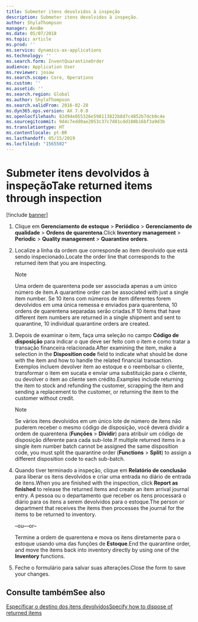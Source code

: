 ```yaml
---
title: Submeter itens devolvidos à inspeção
description: Submeter itens devolvidos à inspeção.
author: ShylaThompson
manager: AnnBe
ms.date: 05/07/2018
ms.topic: article
ms.prod: ''
ms.service: dynamics-ax-applications
ms.technology: ''
ms.search.form: InventQuarantineOrder
audience: Application User
ms.reviewer: josaw
ms.search.scope: Core, Operations
ms.custom: ''
ms.assetid: ''
ms.search.region: Global
ms.author: ShylaThompson
ms.search.validFrom: 2016-02-28
ms.dyn365.ops.version: AX 7.0.0
ms.openlocfilehash: 82d94e055326e598113822b8d7c4852b7dcb0c4e
ms.sourcegitcommit: 9d4c7edd0ae2053c37c7d81cdd180b16bf3a9d3b
ms.translationtype: HT
ms.contentlocale: pt-BR
ms.lasthandoff: 05/15/2019
ms.locfileid: "1565502"
---
```

# <a name="take-returned-items-through-inspection"></a><span data-ttu-id="3b6b4-103">Submeter itens devolvidos à inspeção</span><span class="sxs-lookup"><span data-stu-id="3b6b4-103">Take returned items through inspection</span></span> 

[!include [banner](../includes/banner.md)]


1.  <span data-ttu-id="3b6b4-104">Clique em **Gerenciamento de estoque** \> **Periódico** \> **Gerenciamento de qualidade** \> **Ordens de quarentena**.</span><span class="sxs-lookup"><span data-stu-id="3b6b4-104">Click **Inventory management** \> **Periodic** \> **Quality management** \> **Quarantine orders**.</span></span>

2.  <span data-ttu-id="3b6b4-105">Localize a linha da ordem que corresponde ao item devolvido que está sendo inspecionado.</span><span class="sxs-lookup"><span data-stu-id="3b6b4-105">Locate the order line that corresponds to the returned item that you are inspecting.</span></span>

    > [!NOTE]
    > <P><span data-ttu-id="3b6b4-106">Uma ordem de quarentena pode ser associada apenas a um único número de item.</span><span class="sxs-lookup"><span data-stu-id="3b6b4-106">A quarantine order can be associated with just a single item number.</span></span> <span data-ttu-id="3b6b4-107">Se 10 itens com números de item diferentes forem devolvidos em uma única remessa e enviados para quarentena, 10 ordens de quarentena separadas serão criadas.</span><span class="sxs-lookup"><span data-stu-id="3b6b4-107">If 10 items that have different item numbers are returned in a single shipment and sent to quarantine, 10 individual quarantine orders are created.</span></span></P>

3.  <span data-ttu-id="3b6b4-108">Depois de examinar o item, faça uma seleção no campo **Código de disposição** para indicar o que deve ser feito com o item e como tratar a transação financeira relacionada.</span><span class="sxs-lookup"><span data-stu-id="3b6b4-108">After examining the item, make a selection in the **Disposition code** field to indicate what should be done with the item and how to handle the related financial transaction.</span></span> <span data-ttu-id="3b6b4-109">Exemplos incluem devolver item ao estoque e o reembolsar o cliente, transformar o item em sucata e enviar uma substituição para o cliente, ou devolver o item ao cliente sem crédito.</span><span class="sxs-lookup"><span data-stu-id="3b6b4-109">Examples include returning the item to stock and refunding the customer, scrapping the item and sending a replacement to the customer, or returning the item to the customer without credit.</span></span>
    
    > [!NOTE]
    > <P><span data-ttu-id="3b6b4-110">Se vários itens devolvidos em um único lote de número de itens não puderem receber o mesmo código de disposição, você deverá dividir a ordem de quarentena (<STRONG>Funções</STRONG> &gt; <STRONG>Dividir</STRONG>) para atribuir um código de disposição diferente para cada sub-lote.</span><span class="sxs-lookup"><span data-stu-id="3b6b4-110">If multiple returned items in a single item number batch cannot be assigned the same disposition code, you must split the quarantine order (<STRONG>Functions</STRONG> &gt; <STRONG>Split</STRONG>) to assign a different disposition code to each sub-batch.</span></span></P>


4.  <span data-ttu-id="3b6b4-111">Quando tiver terminado a inspeção, clique em **Relatório de conclusão** para liberar os itens devolvidos e criar uma entrada no diário de entrada de itens.</span><span class="sxs-lookup"><span data-stu-id="3b6b4-111">When you are finished with the inspection, click **Report as finished** to release the returned items and create an item arrival journal entry.</span></span> <span data-ttu-id="3b6b4-112">A pessoa ou o departamento que receber os itens processará o diário para os itens a serem devolvidos para o estoque.</span><span class="sxs-lookup"><span data-stu-id="3b6b4-112">The person or department that receives the items then processes the journal for the items to be returned to inventory.</span></span>
    
    <span data-ttu-id="3b6b4-113">–ou–</span><span class="sxs-lookup"><span data-stu-id="3b6b4-113">–or–</span></span>
    
    <span data-ttu-id="3b6b4-114">Termine a ordem de quarentena e mova os itens diretamente para o estoque usando uma das funções de **Estoque**.</span><span class="sxs-lookup"><span data-stu-id="3b6b4-114">End the quarantine order, and move the items back into inventory directly by using one of the **Inventory** functions.</span></span>

5.  <span data-ttu-id="3b6b4-115">Feche o formulário para salvar suas alterações.</span><span class="sxs-lookup"><span data-stu-id="3b6b4-115">Close the form to save your changes.</span></span>

## <a name="see-also"></a><span data-ttu-id="3b6b4-116">Consulte também</span><span class="sxs-lookup"><span data-stu-id="3b6b4-116">See also</span></span>

[<span data-ttu-id="3b6b4-117">Especificar o destino dos itens devolvidos</span><span class="sxs-lookup"><span data-stu-id="3b6b4-117">Specify how to dispose of returned items</span></span>](specify-how-to-dispose-of-returned-items.md)

  


